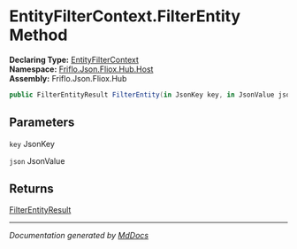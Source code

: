 ﻿<!--  
  <auto-generated>   
    The contents of this file were generated by a tool.  
    Changes to this file may be list if the file is regenerated  
  </auto-generated>   
-->

# EntityFilterContext.FilterEntity Method

**Declaring Type:** [EntityFilterContext](../index.md)  
**Namespace:** [Friflo.Json.Fliox.Hub.Host](../../index.md)  
**Assembly:** Friflo.Json.Fliox.Hub

```csharp
public FilterEntityResult FilterEntity(in JsonKey key, in JsonValue json);
```

## Parameters

`key`  JsonKey

`json`  JsonValue

## Returns

[FilterEntityResult](../../FilterEntityResult/index.md)

___

*Documentation generated by [MdDocs](https://github.com/ap0llo/mddocs)*
